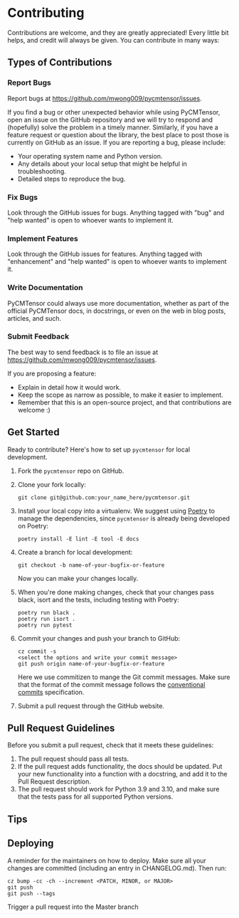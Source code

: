 ```{highlight} shell
```

# Contributing

Contributions are welcome, and they are greatly appreciated! Every little bit
helps, and credit will always be given.
You can contribute in many ways:

## Types of Contributions

### Report Bugs

Report bugs at <https://github.com/mwong009/pycmtensor/issues>.

If you find a bug or other unexpected behavior while using PyCMTensor, open an issue on the GitHub repository and we will try to respond and (hopefully) solve the problem in a timely manner.
Similarly, if you have a feature request or question about the library, the best place to post those is currently on GitHub as an issue.
If you are reporting a bug, please include:

- Your operating system name and Python version.
- Any details about your local setup that might be helpful in troubleshooting.
- Detailed steps to reproduce the bug.

### Fix Bugs

Look through the GitHub issues for bugs. Anything tagged with "bug" and "help
wanted" is open to whoever wants to implement it.

### Implement Features

Look through the GitHub issues for features. Anything tagged with "enhancement"
and "help wanted" is open to whoever wants to implement it.

### Write Documentation

PyCMTensor could always use more documentation, whether as part of the
official PyCMTensor docs, in docstrings, or even on the web in blog posts,
articles, and such.

### Submit Feedback

The best way to send feedback is to file an issue at <https://github.com/mwong009/pycmtensor/issues>.

If you are proposing a feature:

- Explain in detail how it would work.
- Keep the scope as narrow as possible, to make it easier to implement.
- Remember that this is an open-source project, and that contributions
  are welcome :)

## Get Started

Ready to contribute? Here's how to set up `pycmtensor` for local development.

1. Fork the `pycmtensor` repo on GitHub.

2. Clone your fork locally:

   ```console
   git clone git@github.com:your_name_here/pycmtensor.git
   ```

3. Install your local copy into a virtualenv. We suggest using [Poetry](https://python-poetry.org/) to manage the dependencies, since `pycmtensor` is already being developed on Poetry:

   ```console
   poetry install -E lint -E tool -E docs
   ```

4. Create a branch for local development:

   ```console
   git checkout -b name-of-your-bugfix-or-feature
   ```

   Now you can make your changes locally.

5. When you're done making changes, check that your changes pass black, isort and the
   tests, including testing with Poetry:

   ```console
   poetry run black .
   poetry run isort .
   poetry run pytest
   ```

6. Commit your changes and push your branch to GitHub:

   ```console
   cz commit -s
   <select the options and write your commit message>
   git push origin name-of-your-bugfix-or-feature
   ```

   Here we use commitizen to mange the Git commit messages. Make sure that the format of the commit message follows the [conventional commits](https://www.conventionalcommits.org/en/v1.0.0/) specification.

7. Submit a pull request through the GitHub website.

## Pull Request Guidelines

Before you submit a pull request, check that it meets these guidelines:

1. The pull request should pass all tests.
2. If the pull request adds functionality, the docs should be updated. Put
   your new functionality into a function with a docstring, and add it to the Pull Request description.
3. The pull request should work for Python 3.9 and 3.10, 
   and make sure that the tests pass for all supported Python versions.

## Tips

## Deploying

A reminder for the maintainers on how to deploy.
Make sure all your changes are committed (including an entry in CHANGELOG.md).
Then run:

```console
cz bump -cc -ch --increment <PATCH, MINOR, or MAJOR>
git push
git push --tags
```

Trigger a pull request into the Master branch
